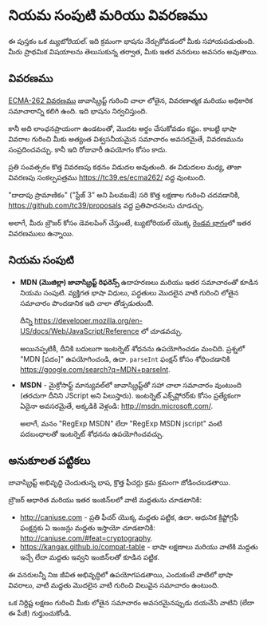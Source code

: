 
# నియమ సంపుటి మరియు వివరణము

ఈ పుస్తకం ఒక *ట్యుటోరియల్*. ఇది క్రమంగా భాషను నేర్చుకోవడంలో మీకు సహాయపడుతుంది. మీరు ప్రాథమిక విషయాలను తెలుసుకున్న తర్వాత, మీకు ఇతర వనరులు అవసరం అవుతాయి.

## వివరణము

[ECMA-262 వివరణము](https://www.ecma-international.org/publications/standards/Ecma-262.htm) జావాస్క్రిప్ట్ గురించి చాలా లోతైన, వివరణాత్మక మరియు అధికారిక సమాచారాన్ని కలిగి ఉంది. ఇది భాషను నిర్వచిస్తుంది.

కానీ అది లాంఛనప్రాయంగా ఉండటంతో, మొదట అర్థం చేసుకోవడం కష్టం. కాబట్టి భాషా వివరాల గురించి మీకు అత్యంత విశ్వసనీయమైన సమాచారం అవసరమైతే, వివరణమును సంప్రదించవచ్చు. కానీ ఇది రోజువారీ ఉపయోగం కోసం కాదు.

ప్రతి సంవత్సరం కొత్త వివరణపు కథనం విడుదల అవుతుంది. ఈ విడుదలల మధ్య, తాజా వివరణపు సంకల్పపత్రము <https://tc39.es/ecma262/> వద్ద వుంటుంది.

"దాదాపు ప్రామాణికం" ("స్టేజ్ 3" అని పిలవబడే) సరి కొత్త లక్షణాల గురించి చదవడానికి, <https://github.com/tc39/proposals> వద్ద ప్రతిపాదనలను చూడచ్చు.

అలాగే, మీరు బ్రౌజర్ కోసం డెవలపింగ్ చేస్తుంటే, ట్యుటోరియల్ యొక్క [రెండవ భాగం](info:browser-environment)లో ఇతర వివరణములు ఉన్నాయి.

## నియమ సంపుటి

- **MDN (మొజిల్లా) జావాస్క్రిప్ట్ రిఫరెన్స్** ఉదాహరణలు మరియు ఇతర సమాచారంతో కూడిన నియమ సంపుటి. వ్యక్తిగత భాషా విధులు, పద్ధతులు మొదలైన వాటి గురించి లోతైన సమాచారం పొందడానిక ఇది చాలా తోడ్పడుతుందిి.

    దీన్ని <https://developer.mozilla.org/en-US/docs/Web/JavaScript/Reference> లో చూడవచ్చు.

    అయినప్పటికీ, దీనికి బదులుగా ఇంటర్నెట్ శోధనను ఉపయోగించడం మంచిది. ప్రశ్నలో "MDN [పదం]" ఉపయోగించండి, ఉదా. `parseInt` ఫంక్షన్ కోసం శోధించడానికి <https://google.com/search?q=MDN+parseInt>.


- **MSDN** - మైక్రోసాఫ్ట్ మాన్యువల్‌లో జావాస్క్రిప్ట్‌తో సహా చాలా సమాచారం వుంటుంది (తరచుగా దీనిని JScript అని పిలుస్తారు). ఇంటర్నెట్ ఎక్స్‌ప్లోరర్‌కు కోసం ప్రత్యేకంగా ఏదైనా అవసరమైతే, అక్కడికి వెళ్లండి: <http://msdn.microsoft.com/>.

    అలాగే, మనం "RegExp MSDN" లేదా "RegExp MSDN jscript" వంటి పదబంధాలతో ఇంటర్నెట్ శోధనను ఉపయోగించవచ్చు.

## అనుకూలత పట్టికలు

జావాస్క్రిప్ట్ అభివృద్ధి చెందుతున్న భాష, క్రొత్త ఫీచర్లు క్రమ క్రమంగా జోడించబడతాయి.

బ్రౌజర్ ఆధారిత మరియు ఇతర ఇంజిన్‌లలో వాటి మద్దతును చూడటానికి:

- <http://caniuse.com> - ప్రతి ఫీచర్ యొక్క మద్దతు పట్టిక, ఉదా. ఆధునిక క్రిప్టోగ్రఫీ ఫంక్షన్లకు ఏ ఇంజన్లు మద్దతు ఇస్తాయో చూడటానికి: <http://caniuse.com/#feat=cryptography>.
- <https://kangax.github.io/compat-table> - భాషా లక్షణాలు మరియు వాటికి మద్దతు ఇచ్చే లేదా మద్దతు ఇవ్వని ఇంజిన్‌లతో కూడిన పట్టిక.

ఈ వనరులన్నీ నిజ జీవిత అభివృద్ధిలో ఉపయోగపడతాయి, ఎందుకంటే వాటిలో భాషా వివరాలు, వాటి మద్దతు మొదలైన వాటి గురించి విలువైన సమాచారం ఉంటుంది.

ఒక నిర్దిష్ట లక్షణం గురించి మీకు లోతైన సమాచారం అవసరమైనప్పుడు దయచేసి వాటిని (లేదా ఈ పేజీ) గుర్తుంచుకోండి.